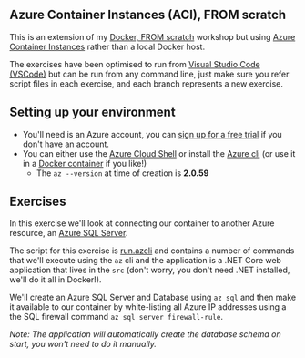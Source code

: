 ## Azure Container Instances (ACI), FROM scratch

This is an extension of my [Docker, FROM scratch](https://github.com/aaronpowell/docker-from-scratch) workshop but using [Azure Container Instances](https://docs.microsoft.com/en-us/azure/container-instances/?wt.mc_id=acifromscratch-github-aapowelll) rather than a local Docker host.

The exercises have been optimised to run from [Visual Studio Code (VSCode)](https://code.visualstudio.com?wt.mc_id=acifromscratch-github-aapowell) but can be run from any command line, just make sure you refer script files in each exercise, and each branch represents a new exercise.

## Setting up your environment

* You'll need is an Azure account, you can [sign up for a free trial](https://azure.microsoft.com/en-us/free/?wt.mc_id=acifromscratch-github-aapowell) if you don't have an account.
* You can either use the [Azure Cloud Shell](https://shell.azure.com/?wt.mc_id=acifromscratch-github-aapowell) or install the [Azure cli](https://docs.microsoft.com/en-us/cli/azure/install-azure-cli?view=azure-cli-latest&wt.mc_id=acifromscratch-github-aapowell) (or use it in a [Docker container](https://docs.microsoft.com/en-us/cli/azure/run-azure-cli-docker?view=azure-cli-latest&wt.mc_id=acifromscratch-github-aapowell) if you like!)
  * The `az --version` at time of creation is **2.0.59**

## Exercises

In this exercise we'll look at connecting our container to another Azure resource, an [Azure SQL Server](https://azure.microsoft.com/en-us/services/sql-database/?wt.mc_id=acifromscratch-github-aapowell).

The script for this exercise is [run.azcli](./run.azcli) and contains a number of commands that we'll execute using the `az` cli and the application is a .NET Core web application that lives in the `src` (don't worry, you don't need .NET installed, we'll do it all in Docker!).

We'll create an Azure SQL Server and Database using `az sql` and then make it available to our container by white-listing all Azure IP addresses using a the SQL firewall command `az sql server firewall-rule`.

_Note: The application will automatically create the database schema on start, you won't need to do it manually._